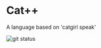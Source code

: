 # Cat++

A language based on 'catgirl speak'

![git status](http://3.129.230.99/svg/decorocco/LC_compilador/)

